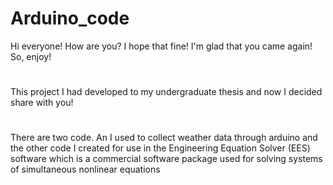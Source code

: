 # Arduino_code

Hi everyone! How are you? I hope that fine! I'm glad that you came again! So, enjoy!
#
This project I had developed to my undergraduate thesis and now I decided share with you!
#
There are two code. An I used to collect weather data through arduino and the other code I created for use in the Engineering Equation Solver (EES) software which is a commercial software package used for solving systems of simultaneous nonlinear equations
 
#
